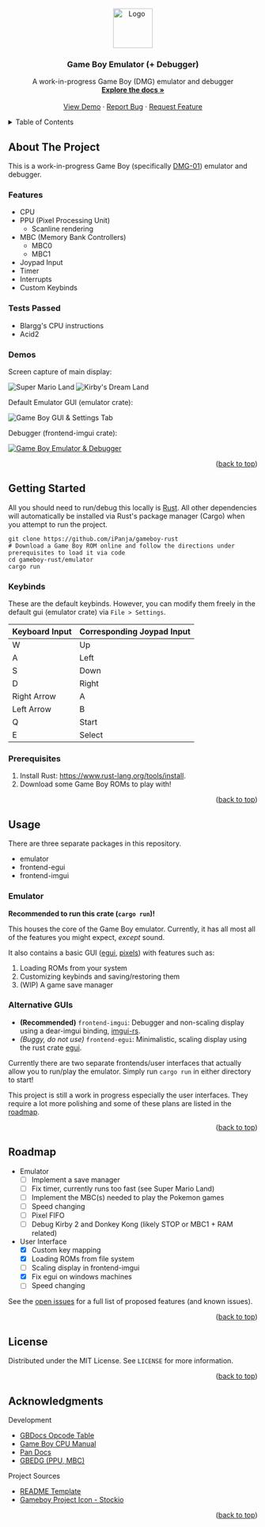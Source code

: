 <a name="readme-top"></a>

<!-- PROJECT LOGO -->
<br />
<div align="center">
  <a href="https://github.com/iPanja/gameboy-rust">
    <img src="readme_media/logo.png" alt="Logo" width="80" height="80">
  </a>

  <h3 align="center">Game Boy Emulator (+ Debugger)</h3>

  <p align="center">
    A work-in-progress Game Boy (DMG) emulator and debugger
    <br />
    <a href="https://github.com/iPanja/gameboy-rust"><strong>Explore the docs »</strong></a>
    <br />
    <br />
    <a href="#demos">View Demo</a>
    ·
    <a href="https://github.com/iPanja/gameboy-rust/issues/new?labels=bug&template=bug-report---.md">Report Bug</a>
    ·
    <a href="https://github.com/iPanja/gameboy-rust/issues/new?labels=enhancement&template=feature-request---.md">Request Feature</a>
  </p>
</div>

<!-- TABLE OF CONTENTS -->
<details>
  <summary>Table of Contents</summary>
  <ol>
    <li>
      <a href="#about-the-project">About The Project</a>
      <ul>
        <li><a href="#features">Features</a></li>
        <li><a href="#tests-passed">Tests Passed</a></li>
        <li><a href="#demos">Demos</a></li>
      </ul>
    </li>
    <li>
      <a href="#getting-started">Getting Started</a>
      <ul>
        <li><a href="#keymapping">Keymapping</a></li>
        <li><a href="#prerequisites">Prerequisites</a></li>
        <li><a href="#installation">Installation</a></li>
      </ul>
    </li>
    <li><a href="#usage">Usage</a></li>
    <li><a href="#roadmap">Roadmap</a></li>
    <li><a href="#license">License</a></li>
    <li><a href="#acknowledgments">Acknowledgments</a></li>
  </ol>
</details>

<!-- ABOUT THE PROJECT -->

## About The Project

This is a work-in-progress Game Boy (specifically [DMG-01](https://en.wikipedia.org/wiki/Game_Boy)) emulator and debugger.

### Features

- CPU
- PPU (Pixel Processing Unit)
  - Scanline rendering
- MBC (Memory Bank Controllers)
  - MBC0
  - MBC1
- Joypad Input
- Timer
- Interrupts
- Custom Keybinds

### Tests Passed

- Blargg's CPU instructions
- Acid2

### Demos

Screen capture of main display:

![Super Mario Land](readme_media/SuperMarioLand.gif)
![Kirby's Dream Land](readme_media/KirbysDreamLand.gif)

Default Emulator GUI (emulator crate):

![Game Boy GUI & Settings Tab](readme_media/Settings.png)

Debugger (frontend-imgui crate):

[![Game Boy Emulator & Debugger][product-screenshot]](https://github.com/iPanja/gameboy-rust)

<p align="right">(<a href="#readme-top">back to top</a>)</p>

<!-- GETTING STARTED -->

## Getting Started

All you should need to run/debug this locally is [Rust](https://www.rust-lang.org/tools/install). All other dependencies will automatically be installed via Rust's package manager (Cargo) when you attempt to run the project.

```
git clone https://github.com/iPanja/gameboy-rust
# Download a Game Boy ROM online and follow the directions under prerequisites to load it via code
cd gameboy-rust/emulator
cargo run
```

### Keybinds

These are the default keybinds. However, you can modify them freely in the default gui (emulator crate) via `File > Settings`.

| Keyboard Input | Corresponding Joypad Input |
| -------------- | -------------------------- |
| W              | Up                         |
| A              | Left                       |
| S              | Down                       |
| D              | Right                      |
| Right Arrow    | A                          |
| Left Arrow     | B                          |
| Q              | Start                      |
| E              | Select                     |

### Prerequisites

1. Install Rust: https://www.rust-lang.org/tools/install.
2. Download some Game Boy ROMs to play with!

<p align="right">(<a href="#readme-top">back to top</a>)</p>

<!-- USAGE EXAMPLES -->

## Usage

There are three separate packages in this repository.

- emulator
- frontend-egui
- frontend-imgui

### Emulator

**Recommended to run this crate (`cargo run`)!**

This houses the core of the Game Boy emulator. Currently, it has all most all of the features you might expect, _except_ sound.

It also contains a basic GUI ([egui](https://github.com/emilk/egui), [pixels](https://github.com/parasyte/pixels)) with features such as:

1. Loading ROMs from your system
2. Customizing keybinds and saving/restoring them
3. (WIP) A game save manager

### Alternative GUIs

- **(Recommended)** `frontend-imgui`: Debugger and non-scaling display using a dear-imgui binding, [imgui-rs](https://github.com/imgui-rs/imgui-rs).
- _(Buggy, do not use)_ `frontend-egui`: Minimalistic, scaling display using the rust crate [egui](https://github.com/emilk/egui).

Currently there are two separate frontends/user interfaces that actually allow you to run/play the emulator. Simply run `cargo run` in either directory to start!

This project is still a work in progress especially the user interfaces. They require a lot more polishing and some of these plans are listed in the <a href="#roadmap">roadmap</a></li>.

<p align="right">(<a href="#readme-top">back to top</a>)</p>

<!-- ROADMAP -->

## Roadmap

- Emulator
  - [ ] Implement a save manager
  - [ ] Fix timer, currently runs too fast (see Super Mario Land)
  - [ ] Implement the MBC(s) needed to play the Pokemon games
  - [ ] Speed changing
  - [ ] Pixel FIFO
  - [ ] Debug Kirby 2 and Donkey Kong (likely STOP or MBC1 + RAM related)
- User Interface
  - [x] Custom key mapping
  - [x] Loading ROMs from file system
  - [ ] Scaling display in frontend-imgui
  - [x] Fix egui on windows machines
  - [ ] Speed changing

See the [open issues](https://github.com/iPanja/gameboy-rust/issues) for a full list of proposed features (and known issues).

<p align="right">(<a href="#readme-top">back to top</a>)</p>

<!-- LICENSE -->

## License

Distributed under the MIT License. See `LICENSE` for more information.

<p align="right">(<a href="#readme-top">back to top</a>)</p>

<!-- ACKNOWLEDGMENTS -->

## Acknowledgments

Development

- [GBDocs Opcode Table](https://gbdev.io/gb-opcodes/optables/)
- [Game Boy CPU Manual](http://marc.rawer.de/Gameboy/Docs/GBCPUman.pdf)
- [Pan Docs](https://gbdev.io/pandocs/)
- [GBEDG (PPU, MBC)](https://hacktix.github.io/GBEDG/)

Project Sources

- [README Template](https://github.com/othneildrew/Best-README-Template)
- [Gameboy Project Icon - Stockio](https://www.flaticon.com/free-icons/gameboy)

<p align="right">(<a href="#readme-top">back to top</a>)</p>

<!-- MARKDOWN LINKS & IMAGES -->
<!-- https://www.markdownguide.org/basic-syntax/#reference-style-links -->

[issues-shield]: https://img.shields.io/github/issues/othneildrew/Best-README-Template.svg?style=for-the-badge
[issues-url]: https://github.com/iPanja/gameboy-rust/issues
[license-shield]: https://img.shields.io/github/license/othneildrew/Best-README-Template.svg?style=for-the-badge
[license-url]: https://github.com/iPanja/gameboy-rust/blob/master/LICENSE.txt
[linkedin-shield]: https://img.shields.io/badge/-LinkedIn-black.svg?style=for-the-badge&logo=linkedin&colorB=555
[linkedin-url]: https://linkedin.com/in/othneildrew
[product-screenshot]: readme_media/Screenshot.png
[Rust-badge]: https://img.shields.io/badge/Rust-000000?style=for-the-badge&logo=rust&logoColor=white
[Rust-url]: https://www.rust-lang.org/
